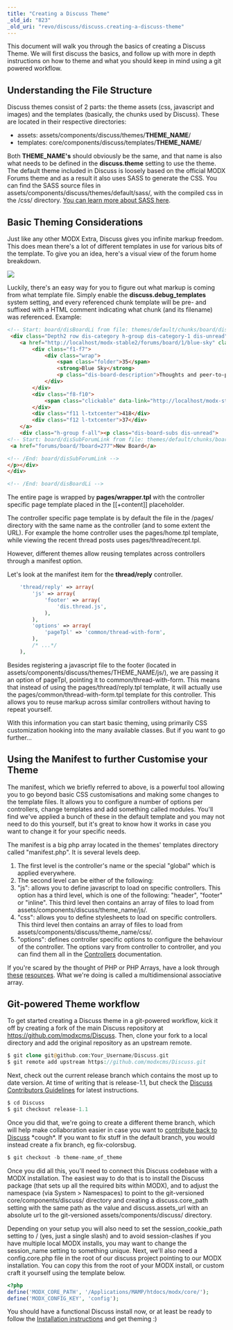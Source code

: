 ```yaml
---
title: "Creating a Discuss Theme"
_old_id: "823"
_old_uri: "revo/discuss/discuss.creating-a-discuss-theme"
---
```


This document will walk you through the basics of creating a Discuss Theme. We will first discuss the basics, and follow up with more in depth instructions on how to theme and what you should keep in mind using a git powered workflow.

## Understanding the File Structure 

Discuss themes consist of 2 parts: the theme assets (css, javascript and images) and the templates (basically, the chunks used by Discuss). These are located in their respective directories:

- assets: assets/components/discuss/themes/**THEME\_NAME**/
- templates: core/components/discuss/templates/**THEME\_NAME**/

Both **THEME\_NAME's** should obviously be the same, and that name is also what needs to be defined in the **discuss.theme** setting to use the theme. 
The default theme included in Discuss is loosely based on the official MODX Forums theme and as a result it also uses SASS to generate the CSS. You can find the SASS source files in assets/components/discuss/themes/default/sass/, with the compiled css in the /css/ directory. [You can learn more about SASS here](http://sass-lang.com/).

## Basic Theming Considerations 

Just like any other MODX Extra, Discuss gives you infinite markup freedom. This does mean there's a lot of different templates in use for various bits of the template. To give you an idea, here's a visual view of the forum home breakdown.

![](https://www.evernote.com/shard/s265/sh/14aa5e38-ec33-4a44-be2d-ba2698f1d6ab/b9f56412352884f8e6f9522a638d45ea/res/35d30b10-9174-4430-a8c4-286c203cfae5/skitch.png)

Luckily, there's an easy way for you to figure out what markup is coming from what template file. Simply enable the **discuss.debug\_templates** system setting, and every referenced chunk template will be pre- and suffixed with a HTML comment indicating what chunk (and its filename) was referenced. Example:

``` html 
<!-- Start: board/disBoardLi from file: themes/default/chunks/board/disboardli.chunk.tpl -->
 <div class="Depth2 row dis-category h-group dis-category-1 dis-unread">
    <a href="http://localhost/modx-stable2/forums/board/1/blue-sky" class="h-group">
        <div class="f1-f7">
            <div class="wrap">
                <span class="folder">35</span>
                <strong>Blue Sky</strong>
                <p class="dis-board-description">Thoughts and peer-to-peer discussions for Partners only</p>
            </div>
        </div>
        <div class="f8-f10">
            <span class="clickable" data-link="http://localhost/modx-stable2/forums/thread/74739/this-is-a-test/#dis-post-414487">This is a test</span>
        </div>
        <div class="f11 l-txtcenter">418</div>
        <div class="f12 l-txtcenter">37</div>
    </a>
    <div class="h-group f-all"><p class="dis-board-subs dis-unread">
<!-- Start: board/disSubForumLink from file: themes/default/chunks/board/dissubforumlink.chunk.tpl -->
 <a href="forums/board/?board=277">New Board</a>

<!-- /End: board/disSubForumLink -->
</p></div>
</div>

<!-- /End: board/disBoardLi -->
```

The entire page is wrapped by **pages/wrapper.tpl** with the controller specific page template placed in the \[\[+content\]\] placeholder.

The controller specific page template is by default the file in the /pages/ directory with the same name as the controller (and to some extent the URL). For example the home controller uses the pages/home.tpl template, while viewing the recent thread posts uses pages/thread/recent.tpl.

However, different themes allow reusing templates across controllers through a manifest option.

Let's look at the manifest item for the **thread/reply** controller.

``` php 
    'thread/reply' => array(
        'js' => array(
            'footer' => array(
                'dis.thread.js',
            ),
        ),
        'options' => array(
            'pageTpl' => 'common/thread-with-form',
        ),
        /* ...*/
    ),
```

Besides registering a javascript file to the footer (located in assets/components/discuss/themes/THEME\_NAME/js/), we are passing it an option of pageTpl, pointing it to common/thread-with-form. This means that instead of using the pages/thread/reply.tpl template, it will actually use the pages/common/thread-with-form.tpl template for this controller. This allows you to reuse markup across similar controllers without having to repeat yourself.

With this information you can start basic theming, using primarily CSS customization hooking into the many available classes. But if you want to go further...

## Using the Manifest to further Customise your Theme 

The manifest, which we briefly referred to above, is a powerful tool allowing you to go beyond basic CSS customisations and making some changes to the template files. It allows you to configure a number of options per controllers, change templates and add something called modules. You'll find we've applied a bunch of these in the default template and you may not need to do this yourself, but it's great to know how it works in case you want to change it for your specific needs.

The manifest is a big php array located in the themes' templates directory called "manifest.php". It is several levels deep.

1. The first level is the controller's name or the special "global" which is applied everywhere.
2. The second level can be either of the following: 
  1. "js": allows you to define javascript to load on specific controllers. This option has a third level, which is one of the following: "header", "footer" or "inline". This third level then contains an array of files to load from assets/components/discuss/theme\_name/js/.
  2. "css": allows you to define stylesheets to load on specific controllers. This third level then contains an array of files to load from assets/components/discuss/theme\_name/css/.
  3. "options": defines controller specific options to configure the behaviour of the controller. The options vary from controller to controller, and you can find them all in the [Controllers](/extras/revo/discuss/discuss.controllers "Discuss.Controllers") documentation.

If you're scared by the thought of PHP or PHP Arrays, have a look through [these](http://www.tizag.com/phpT/arrays.php) [resources](http://www.htmlandphp.com/beginner-php/207-introduction-to-arrays-in-php.html). What we're doing is called a multidimensional associative array.

## Git-powered Theme workflow 

To get started creating a Discuss theme in a git-powered workflow, kick it off by creating a fork of the main Discuss repository at <https://github.com/modxcms/Discuss>. Then, clone your fork to a local directory and add the original repository as an upstream remote.

``` php 
$ git clone git@github.com:Your_Username/Discuss.git
$ git remote add upstream https://github.com/modxcms/Discuss.git
```

Next, check out the current release branch which contains the most up to date version. At time of writing that is release-1.1, but check the [Discuss Contributors Guidelines](/extras/revo/discuss/discuss.contributing "Discuss.Contributing") for latest instructions.

``` php 
$ cd Discuss
$ git checkout release-1.1
```

Once you did that, we're going to create a different theme branch, which will help make collaboration easier in case you want to [contribute back to Discuss](/extras/revo/discuss/discuss.contributing "Discuss.Contributing") \*cough\*. If you want to fix stuff in the default branch, you would instead create a fix branch, eg fix-colorsbug.

``` php 
$ git checkout -b theme-name_of_theme
```

Once you did all this, you'll need to connect this Discuss codebase with a MODX installation. The easiest way to do that is to install the Discuss package (that sets up all the required bits within MODX), and to adjust the namespace (via System > Namespaces) to point to the git-versioned core/components/discuss/ directory and creating a discuss.core\_path setting with the same path as the value and discuss.assets\_url with an absolute url to the git-versioned assets/components/discuss/ directory.

Depending on your setup you will also need to set the session\_cookie\_path setting to / (yes, just a single slash) and to avoid session-clashes if you have multiple local MODX installs, you may want to change the session\_name setting to something unique. Next, we'll also need a config.core.php file in the root of our discuss project pointing to our MODX installation. You can copy this from the root of your MODX install, or custom craft it yourself using the template below.

``` php 
<?php
define('MODX_CORE_PATH', '/Applications/MAMP/htdocs/modx/core/');
define('MODX_CONFIG_KEY', 'config');
```

You should have a functional Discuss install now, or at least be ready to follow the [Installation instructions](/extras/revo/discuss/discuss.installation "Discuss.Installation") and get theming :)